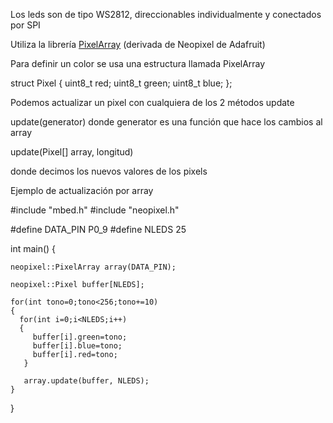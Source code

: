 Los leds son de tipo WS2812, direccionables individualmente y conectados por SPI

Utiliza la librería [PixelArray](https://developer.mbed.org/users/JacobBramley/code/PixelArray/) (derivada de Neopixel de Adafruit)


Para definir un color se usa una estructura llamada PixelArray

struct Pixel {
    uint8_t red;
    uint8_t green;
    uint8_t blue;
};

Podemos actualizar un pixel con cualquiera de los 2 métodos update

update(generator) donde generator es una función que hace los cambios al array

update(Pixel[] array, longitud)

donde decimos los nuevos valores de los pixels

Ejemplo de actualización por array

#include "mbed.h"
#include "neopixel.h"

#define DATA_PIN P0_9
#define NLEDS 25


int main() {

    neopixel::PixelArray array(DATA_PIN);

    neopixel::Pixel buffer[NLEDS];

    for(int tono=0;tono<256;tono+=10)
    {
      for(int i=0;i<NLEDS;i++)
      {
         buffer[i].green=tono;
         buffer[i].blue=tono;
         buffer[i].red=tono;
       }

       array.update(buffer, NLEDS);
    }


}
